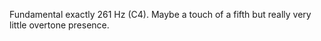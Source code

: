 Fundamental exactly 261 Hz (C4). Maybe a touch of a fifth but really very little
overtone presence.
